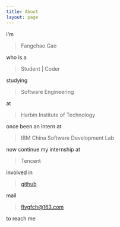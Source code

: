 ```yaml
---
title: About
layout: page
---
```


i'm

> Fangchao Gao

who is a

> Student | Coder 

studying

> Software Engineering

at 

> Harbin Institute of Technology

once been an intern at

> IBM China Software Development Lab

now continue my internship at

> Tencent

involved in 

> [github](https://github.com/gfch)

mail 

> [flygfch@163.com](mailto:flygfch@163.com)

to reach me

